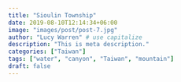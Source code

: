 ```yaml
---
title: "Sioulin Township"
date: 2019-08-10T12:14:34+06:00
image: "images/post/post-7.jpg"
author: "Lucy Warren" # use capitalize
description: "This is meta description."
categories: ["Taiwan"]
tags: ["water", "canyon", "Taiwan", "mountain"]
draft: false
---
```

